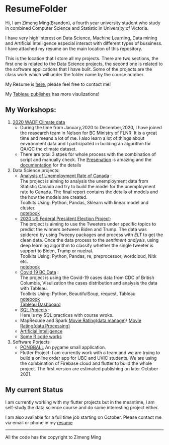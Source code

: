 # ResumeFolder

Hi, I am Zimeng Ming(Brandon), a fourth year university student who study in combined Computer Science and Statistic in University of Victoria.

I have very high interest on Data Science, Machine Learning, Data mining and Artificial Intelligence especial interact with different types of bussiness. I have attached my resume on the main location of this repository. 

This is the location that I store all my projects. There are two sections, the first one is related to the Data Science projects, the second one is related to the software applications that I have bulit.  Some of the projects are the class work which will under the folder name by the course number. 

My Resume is [here](https://github.com/Brandon0916/ResumeFolder/blob/main/Zimeng%20Ming(Resume)%20.pdf), please feel free to contact me! 

My [Tableau publishes](https://public.tableau.com/app/profile/zimeng.ming) has more visulizations! 

## My Workshops:

1. [2020 WADF Climate data](https://github.com/Brandon0916/ResumeFolder/tree/main/DataScience/2020_WADF_Climate_Data_Process)
   *  During the time from January,2020 to December,2020, I have joined the reasearch team in Nelson for BC Ministry of FLNR. It is a great time and means a lot of me. I also learn a lot of things about environment data and I participated in building an algorithm for QA/QC the climate dataset. 
   *  There are total 3 stpes for whole process with the combination of script and manually check. The [Presenation](https://github.com/Brandon0916/ResumeFolder/blob/main/DataScience/2020_WADF_Climate_Data_Process/QAQC%20Process%20Presentation.pdf) is amazing and the [documentation](https://github.com/Brandon0916/ResumeFolder/blob/main/DataScience/2020_WADF_Climate_Data_Process/QA_QC_for_WADF_Climate_Dataset_Algorithm.pdf) for the details
2. Data Science projects: 
   *  [Analysis of Unemployment Rate of Canada](https://github.com/Brandon0916/ResumeFolder/blob/main/DataScience/SENG_474_Data_Mining/Predict_Unemployment_rate_of_Canada) : \
       The project is aiming to analysis the unemployment data from Statistic Canada and try to build the model for the unemployment rate fo Canada. The [final report]((https://github.com/Brandon0916/ResumeFolder/blob/main/DataScience/SENG_474_Data_Mining/Predict_Unemployment_rate_of_Canada/474Final_Report.pdf)) contains the details of models and the how the models are created.\
       Toolkits Using:  Python, Pandas, Sklearn with linear model and cluster. \
       [notebook](https://github.com/Brandon0916/ResumeFolder/blob/main/DataScience/SENG_474_Data_Mining/Predict_Unemployment_rate_of_Canada/474_project_code.ipynb) 
   *  [2020 US Federal President Election Project](https://github.com/Brandon0916/ResumeFolder/tree/main/DataScience/2020_Election_Data): \
        The project is aiming to  use the Tweeters under specific topics to predict the winners between Biden and Trump. The data was spidered by using Tweepy packages and process with *ELT* to get the clean data.  Once the data process to the *sentiment analysis*, using deep learning algorithm to classify whether the single tweeter is support to Biden, Trump or nuetral. \
        Toolkits Using: Python, Pandas, re, preprocessor, wordcloud, Nltk etc. \
        [notebook](https://github.com/Brandon0916/ResumeFolder/blob/main/DataScience/2020_Election_Data/.ipynb_checkpoints/2020%20Elecion%20Data%20Analysis-checkpoint.ipynb)
   *  [Covid 19 BC Data](https://github.com/Brandon0916/ResumeFolder/tree/main/DataScience/Covid) : \
         The project is using the Covid-19 cases data from CDC of British Columbia, Visulization the cases distribution and analysis the data with Tableau. \
         Toolkits Using: Python, BeautifulSoup, request, Tableau\
         [notebook](https://github.com/Brandon0916/ResumeFolder/blob/main/DataScience/Covid/.ipynb_checkpoints/Scraping%20the%20COVID-19%20Data%20from%20Official%20Website-checkpoint.ipynb) \
         [Tableau Dashboard](https://public.tableau.com/app/profile/zimeng.ming/viz/Covid-19_16330301841440/StoryofCovid19)
   *  [SQL Projects](https://github.com/Brandon0916/ResumeFolder/tree/main/DataScience/CSC_370_SQL_courses) : \
         Here is my SQL practices with course wroks.
   *  MapRecude and Spark
          [Movie Rating(data manage)](https://colab.research.google.com/drive/1qEdlpu0Es_z8VK7KDhyoa4tu2YlQV2u4?usp=sharing)\ 
          [Movie Rating(data Processing)](https://drive.google.com/file/d/1lm-bAJuQPZKul5IEwRQc3sg2sf2p8o5N/view?usp=sharing)
   *  [Artificial Intelligence](https://github.com/Brandon0916/ResumeFolder/tree/main/DataScience/CSC_421_Aritificial_Intelligence) 
   *  [Some R code works](https://github.com/Brandon0916/ResumeFolder/tree/main/DataScience/Statistic_Courses) 
3. Software Porjects
   * [PONGBALL](https://github.com/Brandon0916/ResumeFolder/tree/main/SoftwareProjects/PONGBALL) 
        An pygame small application.
   * Flutter Project: 
        I am currently work with a team and we are trying to build a online order app for UBC and UVIC students. We are using the combination of Firebase cloud and flutter to build the whole project. The first version are estimated publishing on later October 2021.         
         

## My current Status

I am currently working with my flutter projects but in the meantime, I am self-study the data science course and do some interesting project either. 

I am also avaliable for a full time job starting on October. Please contact me via email or phone in my [resume](https://github.com/Brandon0916/ResumeFolder/blob/main/Zimeng%20Ming(Resume)%20.pdf)



---
All the code has the copyright to Zimeng Ming
